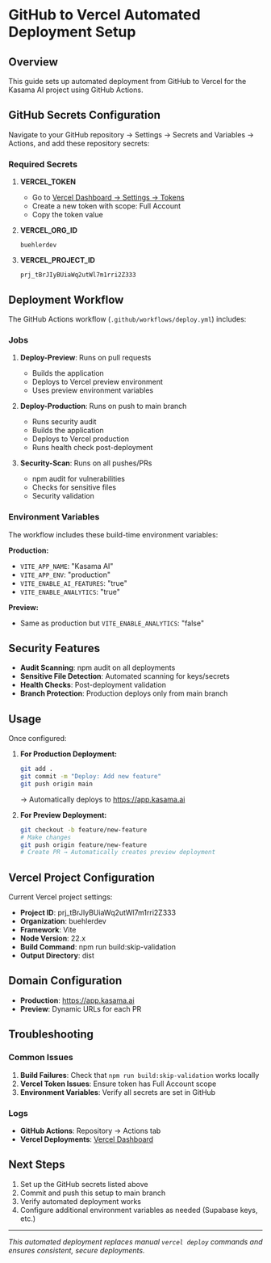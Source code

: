 # GitHub to Vercel Automated Deployment Setup

## Overview
This guide sets up automated deployment from GitHub to Vercel for the Kasama AI project using GitHub Actions.

## GitHub Secrets Configuration

Navigate to your GitHub repository → Settings → Secrets and Variables → Actions, and add these repository secrets:

### Required Secrets

1. **VERCEL_TOKEN**
   - Go to [Vercel Dashboard → Settings → Tokens](https://vercel.com/account/tokens)
   - Create a new token with scope: Full Account
   - Copy the token value

2. **VERCEL_ORG_ID** 
   ```
   buehlerdev
   ```

3. **VERCEL_PROJECT_ID**
   ```
   prj_tBrJIyBUiaWq2utWl7m1rri2Z333
   ```

## Deployment Workflow

The GitHub Actions workflow (`.github/workflows/deploy.yml`) includes:

### Jobs

1. **Deploy-Preview**: Runs on pull requests
   - Builds the application 
   - Deploys to Vercel preview environment
   - Uses preview environment variables

2. **Deploy-Production**: Runs on push to main branch
   - Runs security audit
   - Builds the application
   - Deploys to Vercel production
   - Runs health check post-deployment

3. **Security-Scan**: Runs on all pushes/PRs
   - npm audit for vulnerabilities
   - Checks for sensitive files
   - Security validation

### Environment Variables

The workflow includes these build-time environment variables:

**Production:**
- `VITE_APP_NAME`: "Kasama AI"
- `VITE_APP_ENV`: "production"
- `VITE_ENABLE_AI_FEATURES`: "true"
- `VITE_ENABLE_ANALYTICS`: "true"

**Preview:**
- Same as production but `VITE_ENABLE_ANALYTICS`: "false"

## Security Features

- **Audit Scanning**: npm audit on all deployments
- **Sensitive File Detection**: Automated scanning for keys/secrets
- **Health Checks**: Post-deployment validation
- **Branch Protection**: Production deploys only from main branch

## Usage

Once configured:

1. **For Production Deployment:**
   ```bash
   git add .
   git commit -m "Deploy: Add new feature"
   git push origin main
   ```
   → Automatically deploys to https://app.kasama.ai

2. **For Preview Deployment:**
   ```bash
   git checkout -b feature/new-feature
   # Make changes
   git push origin feature/new-feature
   # Create PR → Automatically creates preview deployment
   ```

## Vercel Project Configuration

Current Vercel project settings:
- **Project ID**: prj_tBrJIyBUiaWq2utWl7m1rri2Z333
- **Organization**: buehlerdev  
- **Framework**: Vite
- **Node Version**: 22.x
- **Build Command**: npm run build:skip-validation
- **Output Directory**: dist

## Domain Configuration

- **Production**: https://app.kasama.ai
- **Preview**: Dynamic URLs for each PR

## Troubleshooting

### Common Issues

1. **Build Failures**: Check that `npm run build:skip-validation` works locally
2. **Vercel Token Issues**: Ensure token has Full Account scope
3. **Environment Variables**: Verify all secrets are set in GitHub

### Logs

- **GitHub Actions**: Repository → Actions tab
- **Vercel Deployments**: [Vercel Dashboard](https://vercel.com/buehlerdev/kasama-ai)

## Next Steps

1. Set up the GitHub secrets listed above
2. Commit and push this setup to main branch
3. Verify automated deployment works
4. Configure additional environment variables as needed (Supabase keys, etc.)

---

*This automated deployment replaces manual `vercel deploy` commands and ensures consistent, secure deployments.*